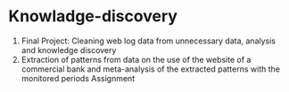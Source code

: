 # Knowladge-discovery
1. Final Project: Cleaning web log data from unnecessary data, analysis and knowledge discovery
2. Extraction of patterns from data on the use of the website of a commercial bank and meta-analysis of the extracted patterns with the monitored periods Assignment
